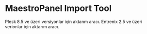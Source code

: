 MaestroPanel Import Tool
======

Plesk 8.5 ve üzeri versiyonlar için aktarım aracı.
Entrenix 2.5 ve üzeri verionlar için aktarım aracı.

